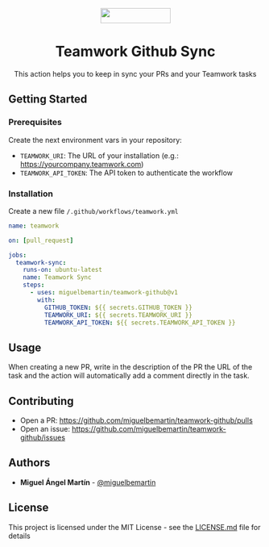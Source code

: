 <p align="center">
  <a href="https://www.teamwork.com?ref=github">
    <img src="https://www.teamwork.com/app/themes/teamwork-theme/dist/images/twork-slate.svg" width="139px" height="30px"/>
  </a>
</p>

<h1 align="center">
  Teamwork Github Sync
</h1>

<p align="center">
    This action helps you to keep in sync your PRs and your Teamwork tasks
</p>

## Getting Started

### Prerequisites
Create the next environment vars in your repository:
* `TEAMWORK_URI`: The URL of your installation (e.g.: https://yourcompany.teamwork.com)
* `TEAMWORK_API_TOKEN`: The API token to authenticate the workflow

### Installation
Create a new file `/.github/workflows/teamwork.yml`

```yaml
name: teamwork

on: [pull_request]

jobs:
  teamwork-sync:
    runs-on: ubuntu-latest
    name: Teamwork Sync
    steps:
      - uses: miguelbemartin/teamwork-github@v1
        with:
          GITHUB_TOKEN: ${{ secrets.GITHUB_TOKEN }}
          TEAMWORK_URI: ${{ secrets.TEAMWORK_URI }}
          TEAMWORK_API_TOKEN: ${{ secrets.TEAMWORK_API_TOKEN }}
```

## Usage
When creating a new PR, write in the description of the PR the URL of the task and the action will automatically add a comment directly in the task.

## Contributing
* Open a PR: https://github.com/miguelbemartin/teamwork-github/pulls
* Open an issue: https://github.com/miguelbemartin/teamwork-github/issues

## Authors
* **Miguel Ángel Martín** - [@miguelbemartin](https://twitter.com/miguelbemartin)

## License
This project is licensed under the MIT License - see the [LICENSE.md](LICENSE.md) file for details
